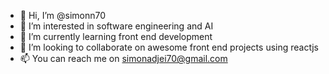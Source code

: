 - 👋 Hi, I’m @simonn70
- 👀 I’m interested in software engineering and AI
- 🌱 I’m currently learning front end development
- 💞️ I’m looking to collaborate on awesome front end  projects using reactjs 
- 📫 You can reach me on simonadjei70@gmail.com
